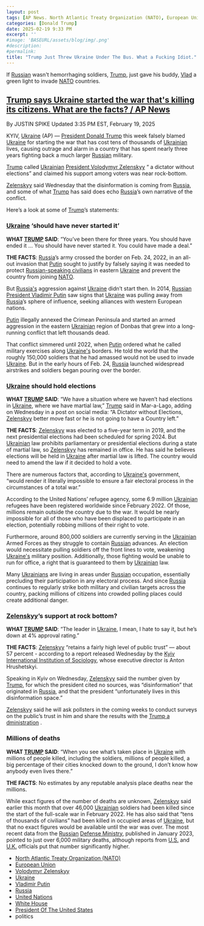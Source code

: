 ```yaml
---
layout: post
tags: [AP News. North Atlantic Treaty Organization (NATO), European Union, Volodymyr Zelenskyy, Ukraine, Vladimir Putin, Russia, United Nations, White House, President Of The United States, politics]
categories: [Donald Trump]
date: 2025-02-19 9:33 PM
excerpt: ''
#image: 'BASEURL/assets/blog/img/.png'
#description:
#permalink:
title: "Trump Just Threw Ukraine Under The Bus. What a Fucking Idiot."
---
```



If [Russian](http://government.ru/) wasn't hemorrhaging soldiers, [Trump](https://www.whitehouse.gov/), just gave his buddy, [Vlad](http://kremlin.ru/) a green light to invade [NATO](https://www.nato.int/) countries.


## [Trump says Ukraine started the war that's killing its citizens. What are the facts? / AP News](https://apnews.com/article/ukraine-russia-trump-war-zelenskyy-putin-7fe8c0c80b4e93e3bc079c621a44e8bb)

By  JUSTIN SPIKE
Updated 3:35 PM EST, February 19, 2025

KYIV, [Ukraine](https://www.gov.ua/) (AP) — [President Donald Trump](https://www.whitehouse.gov/) this week falsely blamed [Ukraine](https://www.gov.ua/) for starting the war that has cost tens of thousands of [Ukrainian](https://www.gov.ua/) lives, causing outrage and alarm in a country that has spent nearly three years fighting back a much larger [Russian](http://government.ru/) military.

[Trump](https://www.whitehouse.gov/) called [Ukrainian](https://www.gov.ua/) [President Volodymyr Zelenskyy](https://www.president.gov.ua/) “ a dictator without elections” and claimed his support among voters was near rock-bottom.

[Zelenskyy](https://www.president.gov.ua/) said Wednesday that the disinformation is coming from [Russia](http://government.ru/), and some of what [Trump](https://www.whitehouse.gov/) has said does echo [Russia](http://government.ru/)’s own narrative of the conflict.

Here’s a look at some of [Trump](https://www.whitehouse.gov/)’s statements:

### [Ukraine](https://www.gov.ua/) ‘should have never started it’

**WHAT [TRUMP](https://www.whitehouse.gov/) SAID**: “You’ve been there for three years. You should have ended it ... You should have never started it. You could have made a deal.”

**THE FACTS**: [Russia](http://government.ru/)’s army crossed the border on Feb. 24, 2022, in an all-out invasion that [Putin](http://kremlin.ru/) sought to justify by falsely saying it was needed to protect [Russian-speaking civilians](http://government.ru/) in eastern [Ukraine](https://www.gov.ua/) and prevent the country from joining [NATO](https://www.nato.int/).

But [Russia's](http://government.ru/) aggression against [Ukraine](https://www.gov.ua/) didn’t start then. In 2014, [Russian](http://government.ru/) [President Vladimir Putin](http://kremlin.ru/) saw signs that [Ukraine](https://www.gov.ua/) was pulling away from [Russia](http://government.ru/)’s sphere of influence, seeking alliances with western European nations.

[Putin](http://kremlin.ru/) illegally annexed the Crimean Peninsula and started an armed aggression in the eastern [Ukrainian](https://www.gov.ua/) region of Donbas that grew into a long-running conflict that left thousands dead.

That conflict simmered until 2022, when [Putin](http://kremlin.ru/) ordered what he called military exercises along [Ukraine's](https://www.gov.ua/) borders. He told the world that the roughly 150,000 soldiers that he had amassed would not be used to invade [Ukraine](https://www.gov.ua/). But in the early hours of Feb. 24, [Russia](http://government.ru/) launched widespread airstrikes and soldiers began pouring over the border.

### [Ukraine](https://www.gov.ua/) should hold elections

**WHAT [TRUMP](https://www.whitehouse.gov/) SAID**: “We have a situation where we haven’t had elections in [Ukraine](https://www.gov.ua/), where we have martial law,” [Trump](https://www.whitehouse.gov/) said in Mar-a-Lago, adding on Wednesday in a post on social media: “A Dictator without Elections, [Zelenskyy](https://www.president.gov.ua/) better move fast or he is not going to have a Country left.”

**THE FACTS**: [Zelenskyy](https://www.president.gov.ua/) was elected to a five-year term in 2019, and the next presidential elections had been scheduled for spring 2024. But [Ukrainian](https://www.gov.ua/) law prohibits parliamentary or presidential elections during a state of martial law, so [Zelenskyy](https://www.president.gov.ua/) has remained in office. He has said he believes elections will be held in [Ukraine](https://www.gov.ua/) after martial law is lifted. The country would need to amend the law if it decided to hold a vote.

There are numerous factors that, according to [Ukraine's](https://www.gov.ua/) government, “would render it literally impossible to ensure a fair electoral process in the circumstances of a total war.”

According to the United Nations’ refugee agency, some 6.9 million [Ukrainian](https://www.gov.ua/) refugees have been registered worldwide since February 2022. Of those, millions remain outside the country due to the war. It would be nearly impossible for all of those who have been displaced to participate in an election, potentially robbing millions of their right to vote.

Furthermore, around 800,000 soldiers are currently serving in the [Ukrainian](https://www.gov.ua/) Armed Forces as they struggle to contain [Russian](http://government.ru/) advances. An election would necessitate pulling soldiers off the front lines to vote, weakening [Ukraine's](https://www.gov.ua/) military position. Additionally, those fighting would be unable to run for office, a right that is guaranteed to them by [Ukrainian](https://www.gov.ua/) law.

Many [Ukrainians](https://www.gov.ua/) are living in areas under [Russian](http://government.ru/) occupation, essentially precluding their participation in any electoral process. And since [Russia](http://government.ru/) continues to regularly strike both military and civilian targets across the country, packing millions of citizens into crowded polling places could create additional danger.

### [Zelenskyy](https://www.president.gov.ua/)’s support at rock bottom?

**WHAT [TRUMP](https://www.whitehouse.gov/) SAID**: “The leader in [Ukraine](https://www.gov.ua/), I mean, I hate to say it, but he’s down at 4% approval rating.”

**THE FACTS**: [Zelenskyy](https://www.president.gov.ua/) “retains a fairly high level of public trust” — about 57 percent - according to a report released Wednesday by the [Kyiv International Institution of Sociology](https://kiis.com.ua/), whose executive director is Anton Hrushetskyi.

Speaking in Kyiv on Wednesday, [Zelenskyy](https://www.president.gov.ua/) said the number given by [Trump](https://www.whitehouse.gov/), for which the president cited no sources, was “disinformation” that originated in [Russia](http://government.ru/), and that the president “unfortunately lives in this disinformation space.”

[Zelenskyy](https://www.president.gov.ua/) said he will ask pollsters in the coming weeks to conduct surveys on the public’s trust in him and share the results with the [Trump a dministration](https://www.whitehouse.gov/) .

### Millions of deaths

**WHAT [TRUMP](https://www.whitehouse.gov/) SAID**: “When you see what’s taken place in [Ukraine](https://www.gov.ua/) with millions of people killed, including the soldiers, millions of people killed, a big percentage of their cities knocked down to the ground, I don’t know how anybody even lives there.”


**THE FACTS**: No estimates by any reputable analysis place deaths near the millions.

While exact figures of the number of deaths are unknown, [Zelenskyy](https://www.president.gov.ua/) said earlier this month that over 46,000 [Ukrainian](https://www.gov.ua/) soldiers had been killed since the start of the full-scale war in February 2022. He has also said that “tens of thousands of civilians” had been killed in occupied areas of [Ukraine](https://www.gov.ua/), but that no exact figures would be available until the war was over. The most recent data from the [Russian](http://government.ru/) [Defense Ministry](http://government.ru/department/94/events/), published in January 2023, pointed to just over 6,000 military deaths, although reports from [U.S.](https://www.usa.gov/) and [U.K.](https;//www.gov.uk/) officials put that number significantly higher.

- [North Atlantic Treaty Organization (NATO)](https://www.nato.int/)
- [European Union](https://commission.europa.eu/)
- [Volodymyr Zelenskyy](https://www.president.gov.ua/)
- [Ukraine](https://www.gov.ua/)
- [Vladimir Putin](http://kremlin.ru/)
- [Russia](http://government.ru/)
- [United Nations](https://www.un.org/)
- [White House](https://www.whitehouse.gov/)
- [President Of The United States](https://www.whitehouse.gov/)
- politics

